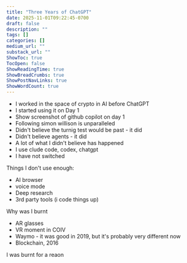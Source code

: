 ```yaml
---
title: "Three Years of ChatGPT"
date: 2025-11-01T09:22:45-0700
draft: false
description: ""
tags: []
categories: []
medium_url: ""
substack_url: ""
ShowToc: true
TocOpen: false
ShowReadingTime: true
ShowBreadCrumbs: true
ShowPostNavLinks: true
ShowWordCount: true
---
```


- I worked in the space of crypto in AI before ChatGPT
- I started using it on Day 1
- Show screenshot of github copilot on day 1
- Following simon willison is unparalleled
- Didn't believe the turnig test would be past - it did
- Didn't believe agents - it did
- A lot of what I didn't believe has happened
- I use clude code, codex, chatgpt
- I have not switched

Things I don't use enough:

- AI browser
- voice mode
- Deep research
- 3rd party tools (i code things up)

Why was I burnt

- AR glasses
- VR moment in COIV
- Waymo - it was good in 2019, but it's probably very different now
- Blockchain, 2016

I was burnt for a reaon
